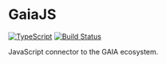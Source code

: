 # GaiaJS
[![TypeScript](https://aleen42.github.io/badges/src/typescript.svg)](https://www.typescriptlang.org)
[![Build Status](https://travis-ci.org/MiniXC/GaiaJS.svg?branch=master)](https://travis-ci.org/MiniXC/GaiaJS)

JavaScript connector to the GAIA ecosystem.
